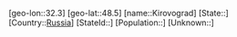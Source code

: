 ﻿---
location: [48.5,32.3]
type: City
tags:
- geo/City


SpocWebEntityId: 31461
isDeleted: false
confidential: public

---
[geo-lon::32.3]
[geo-lat::48.5]
[name::Kirovograd]
[State::]
[Country::[Russia](geo/Continent/Europe/Russia.md)]
[StateId::]
[Population::]
[Unknown::]

